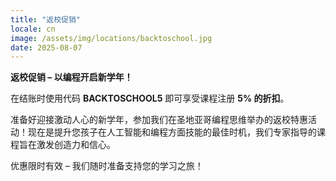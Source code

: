 ```yaml
---
title: "返校促销"
locale: cn
image: /assets/img/locations/backtoschool.jpg
date: 2025-08-07
---
```


**返校促销 – 以编程开启新学年！**

在结账时使用代码 **BACKTOSCHOOL5** 即可享受课程注册 **5% 的折扣**。

准备好迎接激动人心的新学年，参加我们在圣地亚哥编程思维举办的返校特惠活动！现在是提升您孩子在人工智能和编程方面技能的最佳时机，我们专家指导的课程旨在激发创造力和信心。

优惠限时有效 – 我们随时准备支持您的学习之旅！